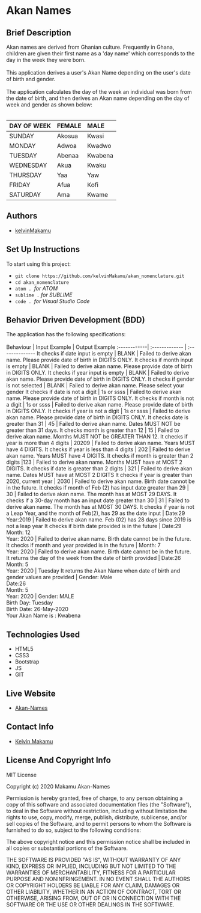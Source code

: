 # Akan Names
## Brief Description<br>
Akan names are derived from Ghanian culture. Frequently in Ghana, children are given their first name as a 'day name' which corresponds to the day in the week they were born.<br><br>
This application derives a user's Akan Name depending on the user's date of birth and gender.<br><br>
The application calculates the day of the week an individual was born from the date of birth, and then derives an Akan name depending on the day of week and gender as shown below:<br><br>

DAY OF WEEK | FEMALE   | MALE
:------------| :---------| :-------
SUNDAY      | Akosua   | Kwasi
MONDAY      | Adwoa    | Kwadwo
TUESDAY     | Abenaa   | Kwabena
WEDNESDAY   | Akua     | Kwaku
THURSDAY    | Yaa      | Yaw
FRIDAY      | Afua     | Kofi
SATURDAY    | Ama      | Kwame

## Authors <br>
* [kelvinMakamu](https://github.com/kelvinMakamu)
## Set Up Instructions <br>
To start using this project:<br>
* `git clone https://github.com/kelvinMakamu/akan_nomenclature.git`
* `cd akan_nomenclature`
* `atom . `*for ATOM*
* `sublime .` *for SUBLIME*
* `code . `*for Visual Studio Code*
## Behavior Driven Development (BDD)<br>
The application has the following specifications:<br><br>
Behaviour   | Input Example  | Output Example
:------------| :-------------  | :--------------
It checks if date input is empty      | BLANK   | Failed to derive akan name. Please provide date of birth in DIGITS ONLY.
It checks if month input is empty       | BLANK    | Failed to derive akan name. Please provide date of birth in DIGITS ONLY.
It checks if year input is empty      | BLANK   | Failed to derive akan name. Please provide date of birth in DIGITS ONLY.
It checks if gender is not selected  | BLANK   | Failed to derive akan name. Please select your gender
It checks if date is not a digit    | 1s or ssss      | Failed to derive akan name. Please provide date of birth in DIGITS ONLY.
It checks if month is not a digit      | 1s or ssss     | Failed to derive akan name. Please provide date of birth in DIGITS ONLY.
It checks if year is not a digit   | 1s or ssss     | Failed to derive akan name. Please provide date of birth in DIGITS ONLY.
It checks date is greater than 31  | 45      | Failed to derive akan name. Dates MUST NOT be greater than 31 days.
It checks month is greater than 12   | 15    | Failed to derive akan name. Months MUST NOT be GREATER THAN 12.
It checks if year is more than 4 digits  | 20209      | Failed to derive akan name. Years MUST have 4 DIGITS.
It checks if year is less than 4 digits  | 202      | Failed to derive akan name. Years MUST have 4 DIGITS.
It checks if month is greater than 2 digits   |123     | Failed to derive akan name. Months MUST have at MOST 2 DIGITS.
It checks if date is greater than 2 digits   | 321    | Failed to derive akan name. Dates MUST have at MOST 2 DIGITS
It checks if year is greater than 2020, current year   | 2030     | Failed to derive akan name. Birth date cannot be in the future.
It checks if month of Feb (2) has input date greater than 29   | 30      | Failed to derive akan name. The month has at MOST 29 DAYS.
It checks if a 30-day month has an input date greater than 30  | 31     | Failed to derive akan name. The month has at MOST 30 DAYS.
It checks if year is not a Leap Year, and the month of Feb(2), has 29 as the date input  | Date:29<br>Year:2019 | Failed to derive akan name. Feb (02) has 28 days since 2019 is not a leap year
It checks if birth date provided is in the future   | Date:29<br>Month: 12<br> Year: 2020 | Failed to derive akan name. Birth date cannot be in the future.
It checks if month and year provided is in the future   | Month: 7 <br>Year: 2020   | Failed to derive akan name. Birth date cannot be in the future.
It returns the day of the week from the date of birth provided   | Date:26<br>Month: 5<br> Year: 2020 | Tuesday
It returns the Akan Name when date of birth and gender values are provided  | Gender: Male<br>Date:26<br>Month: 5<br> Year: 2020 | Gender: MALE<br>Birth Day: Tuesday<br>Birth Date: 26-May-2020<br>Your Akan Name is : Kwabena
## Technologies Used<br>
* HTML5
* CSS3
* Bootstrap
* JS
* GIT
## Live Website<br>
* [Akan-Names](https://kelvinmakamu.github.io/akan_nomenclature/)
## Contact Info<br>
* [Kelvin Makamu](mailto:profmakamu@gmail.com?subject=[GitHub]%20Private%20and%20Confidential)
## License And Copyright Info<br>
MIT License

Copyright (c) 2020 Makamu Akan-Names

Permission is hereby granted, free of charge, to any person obtaining a copy of this software and associated documentation files (the "Software"), to deal in the Software without restriction, including without limitation the rights to use, copy, modify, merge, publish, distribute, sublicense, and/or sell copies of the Software, and to permit persons to whom the Software is furnished to do so, subject to the following conditions:

The above copyright notice and this permission notice shall be included in all copies or substantial portions of the Software.

THE SOFTWARE IS PROVIDED "AS IS", WITHOUT WARRANTY OF ANY KIND, EXPRESS OR IMPLIED, INCLUDING BUT NOT LIMITED TO THE WARRANTIES OF MERCHANTABILITY, FITNESS FOR A PARTICULAR PURPOSE AND NONINFRINGEMENT. IN NO EVENT SHALL THE AUTHORS OR COPYRIGHT HOLDERS BE LIABLE FOR ANY CLAIM, DAMAGES OR OTHER LIABILITY, WHETHER IN AN ACTION OF CONTRACT, TORT OR OTHERWISE, ARISING FROM, OUT OF OR IN CONNECTION WITH THE SOFTWARE OR THE USE OR OTHER DEALINGS IN THE SOFTWARE.